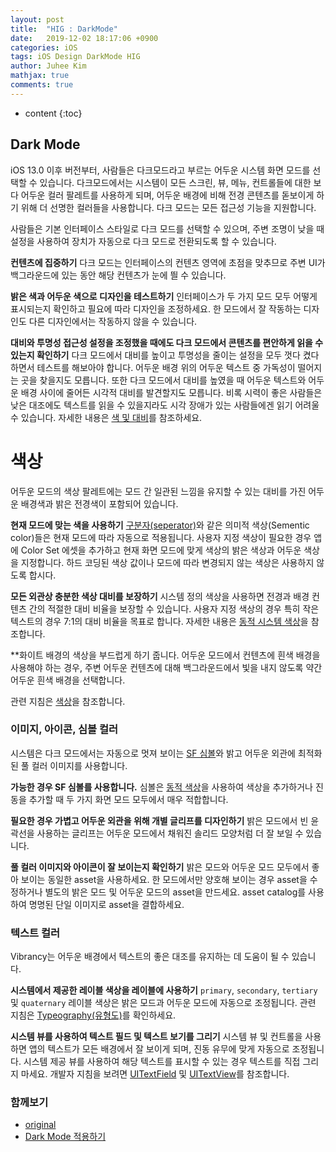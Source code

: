 ```yaml
---
layout: post
title:  "HIG : DarkMode"
date:   2019-12-02 18:17:06 +0900
categories: iOS
tags: iOS Design DarkMode HIG
author: Juhee Kim
mathjax: true
comments: true
---
```


* content
{:toc}


## Dark Mode

iOS 13.0 이후 버전부터, 사람들은 다크모드라고 부르는 어두운 시스템 화면 모드를 선택할 수 있습니다. 다크모드에서는 시스템이 모든 스크린, 뷰, 메뉴, 컨트롤들에 대한 보다 어두운 컬러 팔레트를 사용하게 되며, 어두운 배경에 비해 전경 콘텐츠를 돋보이게 하기 위해 더 선명한 컬러들을 사용합니다. 다크 모드는 모든 접근성 기능을 지원합니다.

사람들은 기본 인터페이스 스타일로 다크 모드를 선택할 수 있으며, 주변 조명이 낮을 때 설정을 사용하여 장치가 자동으로 다크 모드로 전환되도록 할 수 있습니다.

**컨텐츠에 집중하기** 다크 모드는 인터페이스의 컨텐츠 영역에 초점을 맞추므로 주변 UI가 백그라운드에 있는 동안 해당 컨텐츠가 눈에 띌 수 있습니다.


**밝은 색과 어두운 색으로 디자인을 테스트하기** 인터페이스가 두 가지 모드 모두 어떻게 표시되는지 확인하고 필요에 따라 디자인을 조정하세요. 한 모드에서 잘 작동하는 디자인도 다른 디자인에서는 작동하지 않을 수 있습니다.


**대비와 투명성 접근성 설정을 조정했을 때에도 다크 모드에서 콘텐츠를 편안하게 읽을 수 있는지 확인하기** 다크 모드에서 대비를 높이고 투명성을 줄이는 설정을 모두 껏다 켰다하면서 테스트를 해보아야 합니다. 어두운 배경 위의 어두운 텍스트 중 가독성이 떨어지는 곳을 찾을지도 모릅니다. 또한 다크 모드에서 대비를 높였을 때 어두운 텍스트와 어두운 배경 사이에 줄어든 시각적 대비를 발견할지도 모릅니다. 비록 시력이 좋은 사람들은 낮은 대조에도 텍스트를 읽을 수 있을지라도 시각 장애가 있는 사람들에겐 읽기 어려울 수 있습니다. 자세한 내용은 [색 및 대비](https://developer.apple.com/design/human-interface-guidelines/accessibility/overview/color-and-contrast/)를 참조하세요.

# 색상

어두운 모드의 색상 팔레트에는 모드 간 일관된 느낌을 유지할 수 있는 대비를 가진 어두운 배경색과 밝은 전경색이 포함되어 있습니다.

**현재 모드에 맞는 색을 사용하기** [구분자(seperator)](https://developer.apple.com/documentation/uikit/uicolor/3173139-separator)와 같은 의미적 색상(Sementic color)들은 현재 모드에 따라 자동으로 적용됩니다. 사용자 지정 색상이 필요한 경우 앱에 Color Set 에셋을 추가하고 현재 화면 모드에 맞게 색상의 밝은 색상과 어두운 색상을 지정합니다. 하드 코딩된 색상 값이나 모드에 따라 변경되지 않는 색상은 사용하지 않도록 합시다.

**모든 외관상 충분한 색상 대비를 보장하기** 시스템 정의 색상을 사용하면 전경과 배경 컨텐츠 간의 적절한 대비 비율을 보장할 수 있습니다. 사용자 지정 색상의 경우 특히 작은 텍스트의 경우 7:1의 대비 비율을 목표로 합니다. 자세한 내용은 [동적 시스템 색상](https://developer.apple.com/design/human-interface-guidelines/ios/visual-design/color/#dynamic-system-colors)을 참조합니다.

**화이트 배경의 색상을 부드럽게 하기  줍니다. 어두운 모드에서 컨텐츠에 흰색 배경을 사용해야 하는 경우, 주변 어두운 컨텐츠에 대해 백그라운드에서 빛을 내지 않도록 약간 어두운 흰색 배경을 선택합니다.

관련 지침은 [색상](https://developer.apple.com/design/human-interface-guidelines/ios/visual-design/color/)을 참조합니다.

### 이미지, 아이콘, 심볼 컬러

시스템은 다크 모드에서는 자동으로 멋져 보이는 [SF 심볼](https://developer.apple.com/design/human-interface-guidelines/sf-symbols/)와 밝고 어두운 외관에 최적화된 풀 컬러 이미지를 사용합니다.

**가능한 경우 SF 심볼를 사용합니다.** 심볼은 [동적 색상](https://developer.apple.com/design/human-interface-guidelines/ios/visual-design/color/#dynamic-system-colors)을 사용하여 색상을 추가하거나 진동을 추가할 때 두 가지 화면 모드 모두에서 매우 적합합니다.

**필요한 경우 가볍고 어두운 외관을 위해 개별 글리프를 디자인하기** 밝은 모드에서 빈 윤곽선을 사용하는 글리프는 어두운 모드에서 채워진 솔리드 모양처럼 더 잘 보일 수 있습니다.

**풀 컬러 이미지와 아이콘이 잘 보이는지 확인하기** 밝은 모드와 어두운 모드 모두에서 좋아 보이는 동일한 asset을 사용하세요. 한 모드에서만 양호해 보이는 경우 asset을 수정하거나 별도의 밝은 모드 및 어두운 모드의 asset을 만드세요. asset catalog를 사용하여 명명된 단일 이미지로 asset을 결합하세요.

### 텍스트 컬러

Vibrancy는 어두운 배경에서 텍스트의 좋은 대조를 유지하는 데 도움이 될 수 있습니다.

**시스템에서 제공한 레이블 색상을 레이블에 사용하기** `primary`, `secondary`, `tertiary` 및 `quaternary` 레이블 색상은 밝은 모드과 어두운 모드에 자동으로 조정됩니다. 관련 지침은 [Typeography(유형도)](https://developer.apple.com/design/human-interface-guidelines/ios/visual-design/typography/)를 확인하세요.

**시스템 뷰를 사용하여 텍스트 필드 및 텍스트 보기를 그리기** 시스템 뷰 및 컨트롤을 사용하면 앱의 텍스트가 모든 배경에서 잘 보이게 되며, 진동 유무에 맞게 자동으로 조정됩니다. 시스템 제공 뷰를 사용하여 해당 텍스트를 표시할 수 있는 경우 텍스트를 직접 그리지 마세요. 개발자 지침을 보려면 [UITextField](https://developer.apple.com/documentation/uikit/uitextfield) 및 [UITextView](https://developer.apple.com/documentation/uikit/uitextview)를 참조합니다.

### 함께보기
* [original](https://developer.apple.com/design/human-interface-guidelines/ios/visual-design/dark-mode/)
* [Dark Mode 적용하기]()

